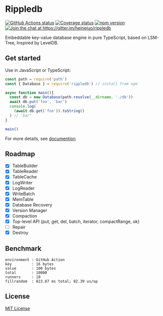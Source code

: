 # Rippledb


<p>
  <a href="https://github.com/heineiuo/rippledb/actions"><img style="max-width:100%" alt="GitHub Actions status" src="https://github.com/heineiuo/rippledb/workflows/Node%20CI/badge.svg"></a>
  <a href="https://coveralls.io/github/heineiuo/rippledb"><img style="max-width:100%" alt="Coverage status" src="https://coveralls.io/repos/github/heineiuo/rippledb/badge.svg"></a>
  <a href="https://www.npmjs.com/package/rippledb"><img style="max-width:100%" alt="npm version" src="https://img.shields.io/npm/v/rippledb.svg?style=flat"></a>
  <a href="https://gitter.im/heineiuo/rippledb?utm_source=badge&utm_medium=badge&utm_campaign=pr-badge&utm_content=badge"><img style="max-width:100%" alt="Join the chat at https://gitter.im/heineiuo/rippledb" src="https://badges.gitter.im/heineiuo/rippledb.svg"></a>
</p>

Embeddable key-value database engine in pure TypeScript, based on LSM-Tree, Inspired by LevelDB.

## Get started

Use in JavaScript or TypeScript:

```js
const path = require('path')
const { Database } = require('rippledb') // install from npm

async function main(){
  const db = new Database(path.resolve(__dirname, './db'))
  await db.put('foo', 'bar')
  console.log(
    (await db.get('foo')).toString()
  ) // 'bar'
}

main()
```


For more details, see [documention](./docs/API.md)


## Roadmap
- [x] TableBuilder
- [x] TableReader
- [x] TableCache
- [x] LogWriter
- [x] LogReader
- [x] WriteBatch
- [x] MemTable
- [x] Database Recovery
- [x] Version Manager
- [x] Compaction
- [x] Top-level API (put, get, del, batch, iterator, compactRange, ok)
- [ ] Repair
- [x] Destroy

## Benchmark

```log
environment : GitHub Action
key         : 16 bytes
value       : 100 bytes
total       : 10000
runners     : 10 
fillrandom  : 823.87 ms total; 82.39 us/op
```

## License

[MIT License](./LICENSE)
